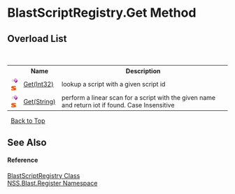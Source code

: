 # BlastScriptRegistry.Get Method 
 


## Overload List
&nbsp;<table><tr><th></th><th>Name</th><th>Description</th></tr><tr><td>![Public method](media/pubmethod.gif "Public method")![Static member](media/static.gif "Static member")</td><td><a href="M_NSS_Blast_Register_BlastScriptRegistry_Get">Get(Int32)</a></td><td>
lookup a script with a given script id</td></tr><tr><td>![Public method](media/pubmethod.gif "Public method")![Static member](media/static.gif "Static member")</td><td><a href="M_NSS_Blast_Register_BlastScriptRegistry_Get_1">Get(String)</a></td><td>
perform a linear scan for a script with the given name and return iot if found. Case Insensitive</td></tr></table>&nbsp;
<a href="#blastscriptregistry.get-method">Back to Top</a>

## See Also


#### Reference
<a href="T_NSS_Blast_Register_BlastScriptRegistry">BlastScriptRegistry Class</a><br /><a href="N_NSS_Blast_Register">NSS.Blast.Register Namespace</a><br />